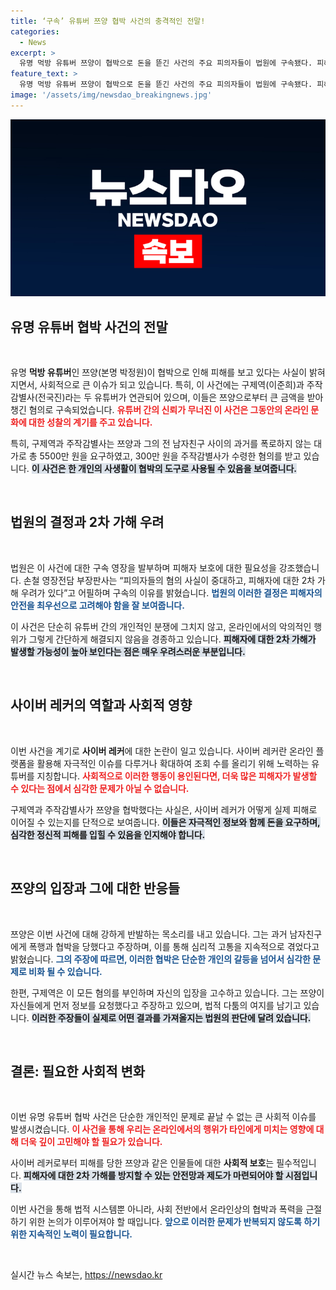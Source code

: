 ```yaml
---
title: ‘구속’ 유튜버 쯔양 협박 사건의 충격적인 전말!
categories:
  - News
excerpt: >
  유명 먹방 유튜버 쯔양이 협박으로 돈을 뜯긴 사건의 주요 피의자들이 법원에 구속됐다. 피해자에 대한 2차 가해 우려가 드러난 가운데, 이들은 과거 폭로 조건으로 거액을 받았다는 혐의를 받고 있다.
feature_text: >
  유명 먹방 유튜버 쯔양이 협박으로 돈을 뜯긴 사건의 주요 피의자들이 법원에 구속됐다. 피해자에 대한 2차 가해 우려가 드러난 가운데, 이들은 과거 폭로 조건으로 거액을 받았다는 혐의를 받고 있다.
image: '/assets/img/newsdao_breakingnews.jpg'
---
```


<p><img src="/assets/img/newsdao_breakingnews.jpg" alt="ontimetimes 속보" /></p>

<h2 data-ke-size="size26">유명 유튜버 협박 사건의 전말</h2>

<p data-ke-size="size16">&nbsp;</p>

<p>유명 <strong>먹방 유튜버</strong>인 쯔양(본명 박정원)이 협박으로 인해 피해를 보고 있다는 사실이 밝혀지면서, 사회적으로 큰 이슈가 되고 있습니다. 특히, 이 사건에는 구제역(이준희)과 주작감별사(전국진)라는 두 유튜버가 연관되어 있으며, 이들은 쯔양으로부터 큰 금액을 받아 챙긴 혐의로 구속되었습니다. <b><span style="color: #ee2323;">유튜버 간의 신뢰가 무너진 이 사건은 그동안의 온라인 문화에 대한 성찰의 계기를 주고 있습니다.</span></b> </p>

<p>특히, 구제역과 주작감별사는 쯔양과 그의 전 남자친구 사이의 과거를 폭로하지 않는 대가로 총 5500만 원을 요구하였고, 300만 원을 주작감별사가 수령한 혐의를 받고 있습니다. <b><span style="background-color: #21538527;">이 사건은 한 개인의 사생활이 협박의 도구로 사용될 수 있음을 보여줍니다.</span></b> </p>

<p data-ke-size="size16">&nbsp;</p>

<h2 data-ke-size="size26">법원의 결정과 2차 가해 우려</h2>

<p data-ke-size="size16">&nbsp;</p>

<p>법원은 이 사건에 대한 구속 영장을 발부하며 피해자 보호에 대한 필요성을 강조했습니다. 손철 영장전담 부장판사는 “피의자들의 혐의 사실이 중대하고, 피해자에 대한 2차 가해 우려가 있다”고 어필하며 구속의 이유를 밝혔습니다. <b><span style="color: #1a5490;">법원의 이러한 결정은 피해자의 안전을 최우선으로 고려해야 함을 잘 보여줍니다.</span></b> </p>

<p>이 사건은 단순히 유튜버 간의 개인적인 분쟁에 그치지 않고, 온라인에서의 악의적인 행위가 그렇게 간단하게 해결되지 않음을 경종하고 있습니다. <b><span style="background-color: #21538527;">피해자에 대한 2차 가해가 발생할 가능성이 높아 보인다는 점은 매우 우려스러운 부분입니다.</span></b> </p>

<p data-ke-size="size16">&nbsp;</p>

<h2 data-ke-size="size26">사이버 레커의 역할과 사회적 영향</h2>

<p data-ke-size="size16">&nbsp;</p>

<p>이번 사건을 계기로 <strong>사이버 레커</strong>에 대한 논란이 일고 있습니다. 사이버 레커란 온라인 플랫폼을 활용해 자극적인 이슈를 다루거나 확대하여 조회 수를 올리기 위해 노력하는 유튜버를 지칭합니다. <b><span style="color: #ee2323;">사회적으로 이러한 행동이 용인된다면, 더욱 많은 피해자가 발생할 수 있다는 점에서 심각한 문제가 아닐 수 없습니다.</span></b> </p>

<p>구제역과 주작감별사가 쯔양을 협박했다는 사실은, 사이버 레커가 어떻게 실제 피해로 이어질 수 있는지를 단적으로 보여줍니다. <b><span style="background-color: #21538527;">이들은 자극적인 정보와 함께 돈을 요구하며, 심각한 정신적 피해를 입힐 수 있음을 인지해야 합니다.</span></b> </p>

<p data-ke-size="size16">&nbsp;</p>

<h2 data-ke-size="size26">쯔양의 입장과 그에 대한 반응들</h2>

<p data-ke-size="size16">&nbsp;</p>

<p>쯔양은 이번 사건에 대해 강하게 반발하는 목소리를 내고 있습니다. 그는 과거 남자친구에게 폭행과 협박을 당했다고 주장하며, 이를 통해 심리적 고통을 지속적으로 겪었다고 밝혔습니다. <b><span style="color: #1a5490;">그의 주장에 따르면, 이러한 협박은 단순한 개인의 갈등을 넘어서 심각한 문제로 비화 될 수 있습니다.</span></b> </p>

<p>한편, 구제역은 이 모든 혐의를 부인하며 자신의 입장을 고수하고 있습니다. 그는 쯔양이 자신들에게 먼저 정보를 요청했다고 주장하고 있으며, 법적 다툼의 여지를 남기고 있습니다. <b><span style="background-color: #21538527;">이러한 주장들이 실제로 어떤 결과를 가져올지는 법원의 판단에 달려 있습니다.</span></b> </p>

<p data-ke-size="size16">&nbsp;</p>

<h2 data-ke-size="size26">결론: 필요한 사회적 변화</h2>

<p data-ke-size="size16">&nbsp;</p>

<p>이번 유명 유튜버 협박 사건은 단순한 개인적인 문제로 끝날 수 없는 큰 사회적 이슈를 발생시켰습니다. <b><span style="color: #ee2323;">이 사건을 통해 우리는 온라인에서의 행위가 타인에게 미치는 영향에 대해 더욱 깊이 고민해야 할 필요가 있습니다.</span></b> </p>

<p>사이버 레커로부터 피해를 당한 쯔양과 같은 인물들에 대한 <strong>사회적 보호</strong>는 필수적입니다. <b><span style="background-color: #21538527;">피해자에 대한 2차 가해를 방지할 수 있는 안전망과 제도가 마련되어야 할 시점입니다.</span></b> </p>

<p>이번 사건을 통해 법적 시스템뿐 아니라, 사회 전반에서 온라인상의 협박과 폭력을 근절하기 위한 논의가 이루어져야 할 때입니다. <b><span style="color: #1a5490;">앞으로 이러한 문제가 반복되지 않도록 하기 위한 지속적인 노력이 필요합니다.</span></b> </p>

<p data-ke-size="size16">&nbsp;</p>
실시간 뉴스 속보는, <a href="https://newsdao.kr" rel="dofollow">https://newsdao.kr</a>


